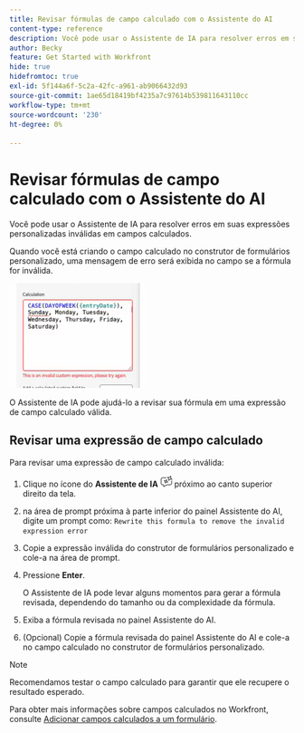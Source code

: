 ```yaml
---
title: Revisar fórmulas de campo calculado com o Assistente do AI
content-type: reference
description: Você pode usar o Assistente de IA para resolver erros em suas expressões personalizadas inválidas em campos calculados.
author: Becky
feature: Get Started with Workfront
hide: true
hidefromtoc: true
exl-id: 5f144a6f-5c2a-42fc-a961-ab9066432d93
source-git-commit: 1ae65d18419bf4235a7c97614b539811643110cc
workflow-type: tm+mt
source-wordcount: '230'
ht-degree: 0%

---
```


# Revisar fórmulas de campo calculado com o Assistente do AI

Você pode usar o Assistente de IA para resolver erros em suas expressões personalizadas inválidas em campos calculados.

Quando você está criando o campo calculado no construtor de formulários personalizado, uma mensagem de erro será exibida no campo se a fórmula for inválida.

![Erro de expressão inválida](assets/invalid-expression.png)

O Assistente de IA pode ajudá-lo a revisar sua fórmula em uma expressão de campo calculado válida.

## Revisar uma expressão de campo calculado

Para revisar uma expressão de campo calculado inválida:

1. Clique no ícone do **Assistente de IA** ![ícone do Assistente de IA](assets/ai-assistant-icon.png) próximo ao canto superior direito da tela.
1. na área de prompt próxima à parte inferior do painel Assistente do AI, digite um prompt como:
   `Rewrite this formula to remove the invalid expression error`
1. Copie a expressão inválida do construtor de formulários personalizado e cole-a na área de prompt.
1. Pressione **Enter**.

   O Assistente de IA pode levar alguns momentos para gerar a fórmula revisada, dependendo do tamanho ou da complexidade da fórmula.
1. Exiba a fórmula revisada no painel Assistente do AI.
1. (Opcional) Copie a fórmula revisada do painel Assistente do AI e cole-a no campo calculado no construtor de formulários personalizado.

>[!NOTE]
>
>Recomendamos testar o campo calculado para garantir que ele recupere o resultado esperado.

Para obter mais informações sobre campos calculados no Workfront, consulte [Adicionar campos calculados a um formulário](/help/quicksilver/administration-and-setup/customize-workfront/create-manage-custom-forms/form-designer/design-a-form/add-a-calculated-field.md).
